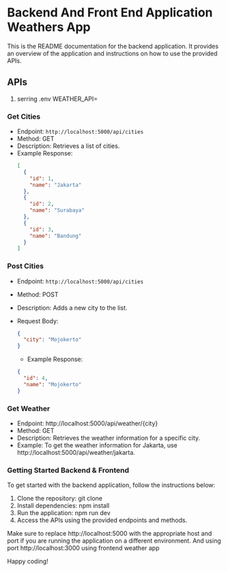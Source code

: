 # Backend And Front End Application Weathers App

This is the README documentation for the backend application. It provides an overview of the application and instructions on how to use the provided APIs.

## APIs
1. serring .env WEATHER_API=
### Get Cities

- Endpoint: `http://localhost:5000/api/cities`
- Method: GET
- Description: Retrieves a list of cities.
- Example Response:
  ```json
  [
    {
      "id": 1,
      "name": "Jakarta"
    },
    {
      "id": 2,
      "name": "Surabaya"
    },
    {
      "id": 3,
      "name": "Bandung"
    }
  ]
  ```

### Post Cities

- Endpoint: `http://localhost:5000/api/cities`
- Method: POST
- Description: Adds a new city to the list.
- Request Body:

  ```json
  {
    "city": "Mojokerto"
  }
  ```

  - Example Response:

  ```json
  {
    "id": 4,
    "name": "Mojokerto"
  }
  ```

### Get Weather

- Endpoint: http://localhost:5000/api/weather/{city}
- Method: GET
- Description: Retrieves the weather information for a specific city.
- Example: To get the weather information for Jakarta, use http://localhost:5000/api/weather/jakarta.

### Getting Started Backend & Frontend

To get started with the backend application, follow the instructions below:

1. Clone the repository: git clone <repository-url>
2. Install dependencies: npm install
3. Run the application: npm run dev
4. Access the APIs using the provided endpoints and methods.

Make sure to replace http://localhost:5000 with the appropriate host and port if you are running the application on a different environment.
And using port http://localhost:3000 using frontend weather app

Happy coding!
